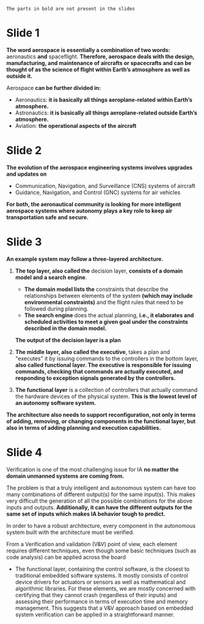     The parts in bold are not present in the slides

# Slide 1
**The word aerospace is essentially a combination of two words:** aeronautics **and** spaceflight. **Therefore, aerospace deals with the design, manufacturing, and maintenance of aircrafts or spacecrafts and can be thought of as the science of flight within Earth’s atmosphere as well as outside it.**

Aerospace **can be further divided in:**
- Aeronautics:  **it is basically all things aeroplane-related within Earth’s atmosphere.**
- Astronautics: **it is basically all things aeroplane-related outside Earth’s atmosphere.**
- Aviation: **the operational aspects of the aircraft**

# Slide 2
**The evolution of the aerospace engineering systems involves upgrades and updates on**
- Communication, Navigation, and Surveillance (CNS) systems of aircraft
- Guidance, Navigation, and Control (GNC) systems for air vehicles

**For both, the aeronautical community is looking for more intelligent aerospace systems where autonomy plays a key role to keep air transportation safe and secure.**

# Slide 3
**An example system may follow a three-layered architecture.**
1. **The top layer, also called the** decision layer, **consists of a domain model and a search engine**.
    - **The domain model lists the** constraints that describe the relationships between elements of the system **(which may include environmental constraints)** and the flight rules that need to be followed during planning.
    - **The search engine** does the actual planning, **i.e., it elaborates and scheduled activities to meet a given goal under the constraints described in the domain model.**

    **The output of the decision layer is a plan**
2. **The middle layer, also called the executive**, takes a plan and "executes" it by issuing commands to the controllers in the bottom layer, **also called functional layer. The executive is responsible for issuing commands, checking that commands are actually executed, and responding to exception signals generated by the controllers.**
3. **The functional layer** is a collection of controllers that actually command the hardware devices of the physical system. **This is the lowest level of an autonomy software system.**

**The architecture also needs to support reconfiguration, not only in terms of adding, removing, or changing components in the functional layer, but also in terms of adding planning and execution capabilities.**

# Slide 4
Verification is one of the most challenging issue for IA **no matter the domain unmanned systems are coming from.**

The problem is that a truly intelligent and autonomous system can have too many combinations of different output(s) for the same input(s). This makes very difficult the generation of all the possible combinations for the above inputs and outputs. **Additionally, it can have the different outputs for the same set of inputs which makes IA behavior tough to predict.**

In order to have a robust architecture, every component in the autonomous system built with the architecture must be verified.

From a Verification and validation (V&V) point of view, each element requires different techniques, even though some basic techniques (such as code analysis) can be applied across the board
- The functional layer, containing the control software, is the closest to traditional embedded software systems. It mostly consists of control device drivers for actuators or sensors as well as mathematical and algorithmic libraries. For these elements, we are mostly concerned with certifying that they cannot crash (regardless of their inputs) and assessing their performance in terms of execution time and memory management. This suggests that a V&V approach based on embedded system verification can be applied in a straightforward manner.